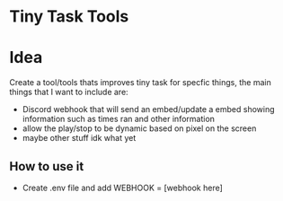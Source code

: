 # Tiny Task Tools

# Idea
Create a tool/tools thats improves tiny task for specfic things, the main things that I want to include are:
- Discord webhook that will send an embed/update a embed showing information such as times ran and  other information
- allow the play/stop to be dynamic based on pixel on the screen
- maybe other stuff idk what yet


## How to use it

- Create .env file and add WEBHOOK = [webhook here]
 
